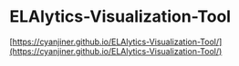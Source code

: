 # ELAlytics-Visualization-Tool

[https://cyanjiner.github.io/ELAlytics-Visualization-Tool/](https://cyanjiner.github.io/ELAlytics-Visualization-Tool/)

